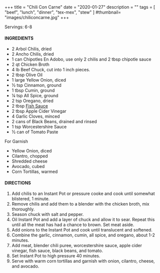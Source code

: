 +++
title = "Chili Con Carne"
date = "2020-01-27"
description = ""
tags = [
    "beef",
    "lunch",
    "dinner",
    "tex-mex",
    "stew"
]
#thumbnail= "images/chiliconcarne.jpg"
+++

Servings: 6-8 <!--more-->

#### INGREDIENTS 

* 2 Arbol Chilis, dried 
* 2 Ancho Chilis, dried
* 1 can Chipotles En Adobo, use only 2 chilis and 2 tbsp chipotle sauce 
* 2 qt Chicken Broth  
* 4 lb Beef Chuck, cut into 1 inch pieces. 
* 2 tbsp Olive Oil 
* 1 large Yellow Onion, diced 
* ½ tsp Cinnamon, ground 
* 1 tbsp Cumin, ground
* ¼ tsp All Spice, ground 
* 2 tsp Oregano, dried 
* 2 tbsp [Fish Sauce](https://amzn.to/3jMYZdj) 
* 2 tbsp Apple Cider Vinegar 
* 4 Garlic Cloves, minced 
* 2 cans of Black Beans, drained and rinsed 
* 1 tsp Worcestershire Sauce 
* ½ can of Tomato Paste

For Garnish

* Yellow Onion, diced
* Cilantro, chopped
* Shredded cheese
* Avocado, cubed 
* Corn Tortillas, warmed 

  
#### DIRECTIONS 

1. Add chilis to an Instant Pot or pressure cooke and cook until somewhat blistered, 1 minute.  
2. Remove chilis and add them to a blender with the chicken broth, mix thoroughly. 
3. Season chuck with salt and pepper. 
4. Oil Instant Pot and add a layer of chuck and allow it to sear. Repeat this until all the meat has had a chance to brown. Set meat aside. 
5. Add onions to the Instant Pot and cook until translucent and softened. 
6. Combine the garlic, cinnamon, cumin, all spice, and oregano, about 1-2 minutes.  
7. Add meat, blender chili puree, worcestershire sauce, apple cider vinegar, fish sauce, black beans, and tomato. 
8. Set Instant Pot to high pressure 40 minutes. 
9. Serve with warm corn tortillas and garnish with onion, cilantro, cheese, and avocado. 
